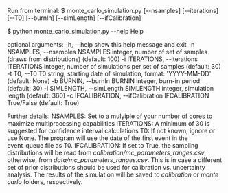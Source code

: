 Run from terminal:
$ monte_carlo_simulation.py [--nsamples] [--iterations] [--T0] [--burnIn] [--simLength] [--ifCalibration]

$ python monte_carlo_simulation.py --help
Help

optional arguments:
  -h, --help            show this help message and exit
  -n NSAMPLES, --nsamples NSAMPLES
                        integer, number of set of samples (draws from distributions) (default: 100)
  -i ITERATIONS, --iterations ITERATIONS
                        integer, number of simulations per set of samples (default: 30)
  -t T0, --T0 T0        string, starting date of simulation, format: 'YYYY-MM-DD' (default: None)
  -b BURNIN, --burnIn BURNIN
                        integer, burn-in period (default: 30)
  -l SIMLENGTH, --simLength SIMLENGTH
                        integer, simulation length (default: 360)
  -c IFCALIBRATION, --ifCalibration IFCALIBRATION
                        True/False (default: True)

Further details:
NSAMPLES: Set to a mulyiple of your number of cores to maximize multiprocessing capabilities
ITERATIONS: A minimum of 30 is suggested for confidence interval calculations
T0: If not known, ignore or use None. The program will use the date of the first event in the event_queue file as T0.
IFCALIBRATION: If set to True, the sampling distributions will be read from *calibration/mc_parameters_ranges.csv*, otherwise, from *data/mc_parameters_ranges.csv*. This is in case a different set of prior distributions should be used for calibration vs. uncertainty analysis. The results of the simulation will be saved to *calibration* or *monte carlo* folders, respectively.
